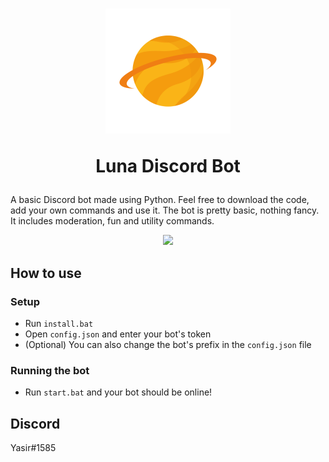 <h1 align=center>
    <img src="./img/luna-icon.png" height="200px">
    <p>Luna Discord Bot</p>
</h1>


A basic Discord bot made using Python. Feel free to download the code, add your own commands and use it. The bot is pretty basic, nothing fancy. It includes moderation, fun and utility commands.

<div align=center>
    <img src="https://img.shields.io/badge/discord-py-blue">
</div>

<h2>How to use</h2>

### Setup
 - Run ```install.bat```
 - Open ```config.json``` and enter your bot's token
 - (Optional) You can also change the bot's prefix in the ```config.json``` file
### Running the bot
 - Run ```start.bat``` and your bot should be online!

## Discord
Yasir#1585